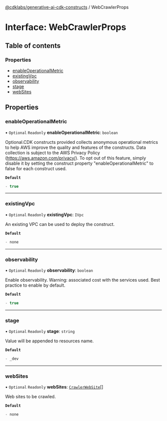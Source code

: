 [@cdklabs/generative-ai-cdk-constructs](../README.md) / WebCrawlerProps

# Interface: WebCrawlerProps

## Table of contents

### Properties

- [enableOperationalMetric](WebCrawlerProps.md#enableoperationalmetric)
- [existingVpc](WebCrawlerProps.md#existingvpc)
- [observability](WebCrawlerProps.md#observability)
- [stage](WebCrawlerProps.md#stage)
- [webSites](WebCrawlerProps.md#websites)

## Properties

### enableOperationalMetric

• `Optional` `Readonly` **enableOperationalMetric**: `boolean`

Optional.CDK constructs provided collects anonymous operational
metrics to help AWS improve the quality and features of the
constructs. Data collection is subject to the AWS Privacy Policy
(https://aws.amazon.com/privacy/). To opt out of this feature,
simply disable it by setting the construct property
"enableOperationalMetric" to false for each construct used.

**`Default`**

```ts
- true
```

___

### existingVpc

• `Optional` `Readonly` **existingVpc**: `IVpc`

An existing VPC can be used to deploy the construct.

**`Default`**

```ts
- none
```

___

### observability

• `Optional` `Readonly` **observability**: `boolean`

Enable observability. Warning: associated cost with the services
used. Best practice to enable by default.

**`Default`**

```ts
- true
```

___

### stage

• `Optional` `Readonly` **stage**: `string`

Value will be appended to resources name.

**`Default`**

```ts
- _dev
```

___

### webSites

• `Optional` `Readonly` **webSites**: [`CrawlerWebSite`](CrawlerWebSite.md)[]

Web sites to be crawled.

**`Default`**

```ts
- none
```
